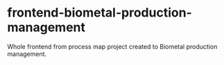 # frontend-biometal-production-management
Whole frontend from process map project created to Biometal production management.
